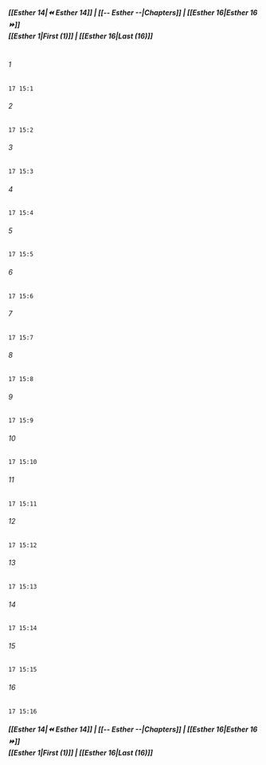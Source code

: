 
##### **[[Esther 14|⏪ Esther 14]] | [[-- Esther --|Chapters]] | [[Esther 16|Esther 16 ⏩]]**<br>**[[Esther 1|First (1)]] | [[Esther 16|Last (16)]]**<br><br>

###### 1
``` verse
17 15:1
```
###### 2
``` verse
17 15:2
```
###### 3
``` verse
17 15:3
```
###### 4
``` verse
17 15:4
```
###### 5
``` verse
17 15:5
```
###### 6
``` verse
17 15:6
```
###### 7
``` verse
17 15:7
```
###### 8
``` verse
17 15:8
```
###### 9
``` verse
17 15:9
```
###### 10
``` verse
17 15:10
```
###### 11
``` verse
17 15:11
```
###### 12
``` verse
17 15:12
```
###### 13
``` verse
17 15:13
```
###### 14
``` verse
17 15:14
```
###### 15
``` verse
17 15:15
```
###### 16
``` verse
17 15:16
```

##### **[[Esther 14|⏪ Esther 14]] | [[-- Esther --|Chapters]] | [[Esther 16|Esther 16 ⏩]]**<br>**[[Esther 1|First (1)]] | [[Esther 16|Last (16)]]**
